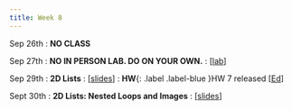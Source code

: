 ```yaml
---
title: Week 8
---
```


Sep 26th
: **NO CLASS**

Sep 27th
: **NO IN PERSON LAB. DO ON YOUR OWN.**
  : [[lab](https://edstem.org/us/courses/24414/lessons/45141/slides/259200)]

Sep 29th
: **2D Lists**
  : [[slides](https://docs.google.com/presentation/d/1EGj7Mul7PrMrUy83UmGyicPR_OO7ejpC/edit?usp=sharing&ouid=114310739312164916072&rtpof=true&sd=true)]
: **HW**{: .label .label-blue }HW 7 released [[Ed](https://edstem.org/us/courses/24414/lessons/45366/edit/slides/260134)]

Sept 30th
: **2D Lists: Nested Loops and Images**
  : [[slides](https://docs.google.com/presentation/d/1SATz3PegqJ7-fzV4ebyMeW961dI72L3q/edit?usp=sharing&ouid=114310739312164916072&rtpof=true&sd=true)]

